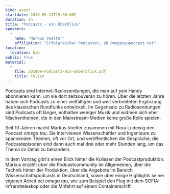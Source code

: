 ```yaml
---
kind: event
startdate: 2018-09-13T19:30:00Z
duration: 2h
title: "Podcasts - ein Überblick"
speakers:
  -
    name: "Markus Voelter"
    affiliation: "Erfolgreicher Podcaster, zB Omegataupodcast.net"
location:
  location: bib
public: true
material:
  -
    file: 201809-Podcasts-ein-Ueberblick.pdf
    title: Folien
---
```

Podcasts sind Internet-Radiosendungen, die man auf sein Handy abonnieren kann, um sie dort zeitsouverän zu hören. Über die letzten Jahre haben sich Podcasts zu einer vielfältigen und weit verbreiteten Ergänzung des klassischen Rundfunks entwickelt. Im Gegensatz zu Radiosendungen sind Podcasts oft länger, enthalten weniger Musik und widmen sich eher Nischenthemen, die in den Mainstream-Medien keine große Rolle spielen.

Seit 10 Jahren macht Markus Voelter zusammen mit Nora Ludewig den Podcast *omega tau*. Sie interviewen Wissenschaftler und Ingenieure zu spannenden Themen, oft vor Ort, und veröffentlichen die Gespräche; die Podcastepisoden sind dann auch mal drei oder mehr Stunden lang, um das Thema im Detail zu behandeln.

In dem Vortrag gibt's einen Blick hinter die Kulissen der Podcastproduktion. Markus erzählt über die Podcastcommunity im Allgemeinen, über die Technik hinter der Produktion, über die Angebote im Bereich Wissenschaftspodcasts in Deutschland, sowie über einige Highlights seiner eigenen Arbeit bei *omega tau*, wie zum Beispiel den Flug mit dem SOFIA-Infrarotteleskop oder die Mitfahrt auf einem Containerschiff.

